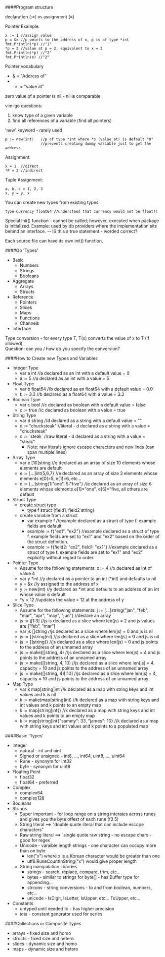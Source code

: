 ####Program structure

declaration (:=) vs assignment (=)

Pointer Example:
```
x := 1 //assign value
p = &x //p points to the address of x, p is of type *int
fmt.Println(*p) //"1"
*p = 2 //value at p = 2, equivalent to x = 2
fmt.Println(*p) //"2"
fmt.Println(x) //"2"
```
Pointer vocabulary

* & = "Address of"
* * = "value at"

zero value of a pointer is nil - nil is comparable

vim-go questions:

1. know type of a given variable
2. find all references of a variable (find all pointers)

'new' keyword - rarely used  
```
p := new(int)   //p of type *int where *p (value at) is default "0"
                //prevents creating dummy variable just to get the address
```
Assignment:
```
x = 1  //direct
*P = 2 //indirect
```
Tuple Assignment:
```
a, b, c = 1, 2, 3
x, y = y, x
```
You can create new types from existing types
```
type Currency float64 //understood that currency would not be float!!
```

Special init() function - cannot be called; however, executed when package is initialized. Example: used by db providers where the implementation sits behind an interface. -- IS this a true statement - worded correct?

Each source file can have its own init() function.

####Go 'Types'
* Basic
  * Numbers
  * Strings
  * Booleans
* Aggregate
  * Arrays
  * Structs
* Reference
  * Pointers
  * Slices
  * Maps
  * Functions
  * Channels
* Interface

Type conversion - for every type T, T(x) converts the value of x to T (if allowed)  
Question: can you / how do you specify the conversion?

####How to Create new Types and Variables

* Integer Type
  * var a int //a declared as an int with a default value = 0 
  * a := 5 //a declared as an int with a value = 5
* Float Type
  * var b float64 //b declared as an float64 with a default value = 0.0
  * b := 3.3 //b declared as a float64 with a value = 3.3
* Boolean Type
  * var c bool //c declared as boolean with a default value = false
  * c := true //c declared as boolean with a value = true
* String Type
  * var d string //d declared as a string with a default value = ""
  * d := "chucksteak" //literal - d declared as a string with a value = "chucksteak"
  * d := \`steak\` //raw literal - d declared as a string with a value = "steak"
    * Note: raw literals ignore escape characters and new lines (can span multiple lines)
* Array Type
  * var e [10]string //e declared as an array of size 10 elements whose elements are default
  * e := [...]int{5,6,7} //e declared as an array of size 3 elements whose elements e[0]=5, e[1]=6, etc...
  * e := [...]string{1:"one", 5:"five"} //e declared as an array of size 6 elements whose elements e[1]="one", e[5]="five, all others are default
* Struct Type
  * create struct type 
    * type f struct {field1, field2 string}
  * create variable from a struct
    * var example f //example declared as a struct of type f. example fields are default
    * example := f{"ex1", "ex2"} //example declared as a struct of type f. example fields are set to "ex1" and "ex2" based on the order of the struct definition.
    * example := f{field2: "ex2", field1: "ex1"} //example declared as a struct of type f. example fields are set to "ex1" and "ex2" explicitly without regard to order.
* Pointer Type
  * Assume for the following statements: x := 4 //x declared as int of value 4
  * var y *int //y declared as a pointer to an int (*int) and defaults to nil
  * y = &x //y assigned to the address of x
  * y := new(int) //y declared as *int and defaults to an address of an int whose value is default
  * *y = 12 //updates the value = 12 at the address of y
* Slice Type
  * Assume for the following statements: j := [...]string{"jan", "feb", "mar", "apr", "may", "jun"} //declare an array
  * js := j[1:3] //js is declared as a slice where len(js) = 2 and js values are ["feb", "mar"] 
  * var js []string //js declared as a slice where len(js) = 0 and js is nil
  * js := []string(nil) //js declared as a slice where len(js) = 0 and js is nil
  * js := []string{} //js declared as a slice where len(js) = 0 and js points to the address of an unnamed array
  * js := make([]string, 4) //js declared as a slice where len(js) = 4 and js points to the address of an unnamed array
  * js := make([]string, 4, 10) //js declared as a slice where len(js) = 4, capacity = 10 and js points to the address of an unnamed array
  * js := make([]string, 4)[:10] //js declared as a slice where len(js) = 4, capacity = 10 and js points to the address of an unnamed array
* Map Type
  * var k map[string]int //k declared as a map with string keys and int values and k is nil
  * k := make(map[string]int) //k declared as a map with string keys and int values and k points to an empty map
  * k := map[string]int{} //k declared as a map with string keys and int values and k points to an empty map
  * k := map[string]int{"sammy": 33, "james": 10} //k declared as a map with string keys and int values and k points to a populated map 

####Basic 'Types'

* Integer 
  * natural - int and uint
  * Signed or unsigned - int8, ..., int64, uint8, ..., uint64
  * Rune - synonym for int32
  * byte - synonym for uint8
* Floating Point
  * float32
  * float64 - preferred
* Complex
  * complex64
  * complex128
* Booleans
* Strings
  * Super Important - for loop range on a string interates across runes and gives you the byte offest of each rune (f3.5) 
  * String literal ==> "double quote literal that can include escqpe characters"
  * Raw string literal ==> \`single quote raw string - no escape chars - good for regex\`
  * Unicode - varaible length strings - one character can occupy more than on byte
    * len("x") where x is a Korean character would be greater than one
    * utf8.RuneCountInString("x") would give proper length
  * String manipulation libraries
    * strings - search, replace, compare, trim, etc...
    * bytes - similar to strings for byte[] - has Buffer type for appending...
    * strconv - string conversions - to and from boolean, numbers, etc...
    * unicode - IsDigit, IsLetter, IsUpper, etc... ToUpper, etc...
* Constants
  * untyped until needed to - has higher precision
  * iota - constant generator used for series

####Collections or Composite Types
* arrays - fixed size and homo
* structs - fixed size and hetero
* slices - dynamic size and homo
* maps - dynamic size and hetero
